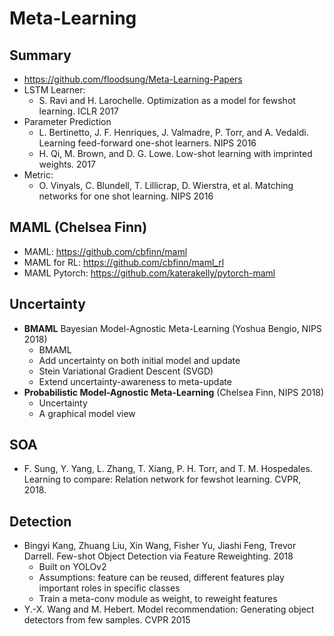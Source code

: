 # Meta-Learning

## Summary
- https://github.com/floodsung/Meta-Learning-Papers
- LSTM Learner:
	- S. Ravi and H. Larochelle. Optimization as a model for fewshot learning. ICLR 2017
- Parameter Prediction
	- L. Bertinetto, J. F. Henriques, J. Valmadre, P. Torr, and A. Vedaldi. Learning feed-forward one-shot learners. NIPS 2016
	- H. Qi, M. Brown, and D. G. Lowe. Low-shot learning with imprinted weights. 2017
- Metric:
	-  O. Vinyals, C. Blundell, T. Lillicrap, D. Wierstra, et al. Matching networks for one shot learning. NIPS 2016

## MAML (Chelsea Finn)
- MAML: https://github.com/cbfinn/maml
- MAML for RL: https://github.com/cbfinn/maml_rl
- MAML Pytorch: https://github.com/katerakelly/pytorch-maml

## Uncertainty
- **BMAML** Bayesian Model-Agnostic Meta-Learning (Yoshua Bengio, NIPS 2018)
	- BMAML
	- Add uncertainty on both initial model and update
	- Stein Variational Gradient Descent (SVGD)
	- Extend uncertainty-awareness to meta-update
- **Probabilistic Model-Agnostic Meta-Learning** (Chelsea Finn, NIPS 2018)
	- Uncertainty
	- A graphical model view

## SOA
- F. Sung, Y. Yang, L. Zhang, T. Xiang, P. H. Torr, and T. M. Hospedales. Learning to compare: Relation network for fewshot learning. CVPR, 2018.

## Detection
- Bingyi Kang, Zhuang Liu, Xin Wang, Fisher Yu, Jiashi Feng, Trevor Darrell. Few-shot Object Detection via Feature Reweighting. 2018
	- Built on YOLOv2
	- Assumptions: feature can be reused, different features play important roles in specific classes
	- Train a meta-conv module as weight, to reweight features
- Y.-X. Wang and M. Hebert. Model recommendation: Generating object detectors from few samples. CVPR 2015